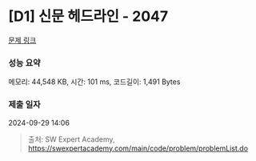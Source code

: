 # [D1] 신문 헤드라인 - 2047 

[문제 링크](https://swexpertacademy.com/main/code/problem/problemDetail.do?contestProbId=AV5QKsLaAy0DFAUq) 

### 성능 요약

메모리: 44,548 KB, 시간: 101 ms, 코드길이: 1,491 Bytes

### 제출 일자

2024-09-29 14:06



> 출처: SW Expert Academy, https://swexpertacademy.com/main/code/problem/problemList.do